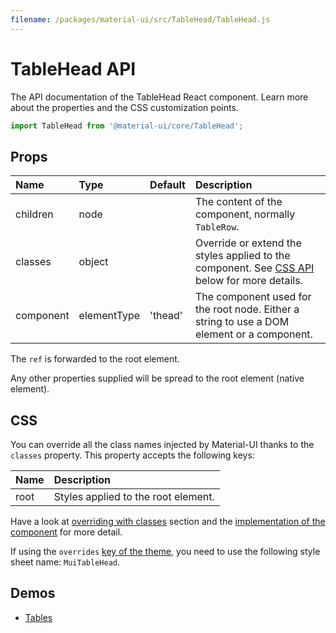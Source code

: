 ```yaml
---
filename: /packages/material-ui/src/TableHead/TableHead.js
---
```


<!--- This documentation is automatically generated, do not try to edit it. -->

# TableHead API

<p class="description">The API documentation of the TableHead React component. Learn more about the properties and the CSS customization points.</p>

```js
import TableHead from '@material-ui/core/TableHead';
```

## Props

| Name                                     | Type                                       | Default                                   | Description                                                                                         |
| :--------------------------------------- | :----------------------------------------- | :---------------------------------------- | :-------------------------------------------------------------------------------------------------- |
| <span class="prop-name">children</span>  | <span class="prop-type">node</span>        |                                           | The content of the component, normally `TableRow`.                                                  |
| <span class="prop-name">classes</span>   | <span class="prop-type">object</span>      |                                           | Override or extend the styles applied to the component. See [CSS API](#css) below for more details. |
| <span class="prop-name">component</span> | <span class="prop-type">elementType</span> | <span class="prop-default">'thead'</span> | The component used for the root node. Either a string to use a DOM element or a component.          |

The `ref` is forwarded to the root element.

Any other properties supplied will be spread to the root element (native element).

## CSS

You can override all the class names injected by Material-UI thanks to the `classes` property.
This property accepts the following keys:

| Name                                | Description                         |
| :---------------------------------- | :---------------------------------- |
| <span class="prop-name">root</span> | Styles applied to the root element. |

Have a look at [overriding with classes](/customization/overrides/#overriding-with-classes) section
and the [implementation of the component](https://github.com/mui-org/material-ui/blob/next/packages/material-ui/src/TableHead/TableHead.js)
for more detail.

If using the `overrides` [key of the theme](/customization/themes/#css),
you need to use the following style sheet name: `MuiTableHead`.

## Demos

- [Tables](/demos/tables/)
